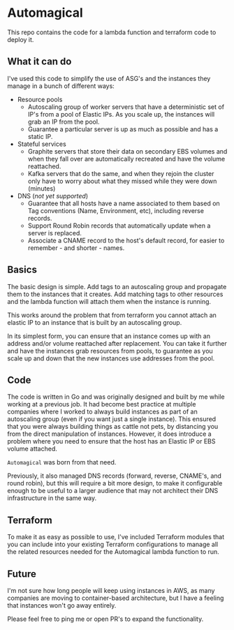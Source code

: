 # Automagical

This repo contains the code for a lambda function and terraform code to deploy it.

## What it can do

I've used this code to simplify the use of ASG's and the instances they manage in
a bunch of different ways:

* Resource pools
  * Autoscaling group of worker servers that have a deterministic set of IP's
    from a pool of Elastic IPs. As you scale up, the instances will grab an
    IP from the pool.
  * Guarantee a particular server is up as much as possible and has a
    static IP.
* Stateful services
  * Graphite servers that store their data on secondary EBS volumes and when they
    fall over are automatically recreated and have the volume reattached.
  * Kafka servers that do the same, and when they rejoin the cluster only have
    to worry about what they missed while they were down (minutes)
* DNS (*not yet supported*)
  * Guarantee that all hosts have a name associated to them based on Tag
    conventions (Name, Environment, etc), including reverse records.
  * Support Round Robin records that automatically update when a server is replaced.
  * Associate a CNAME record to the host's default record, for easier to 
    remember - and shorter - names.

## Basics

The basic design is simple. Add tags to an autoscaling group and propagate them
to the instances that it creates. Add matching tags to other resources and the
lambda function will attach them when the instance is running.

This works around the problem that from terraform you cannot attach an elastic IP
to an instance that is built by an autoscaling group.

In its simplest form, you can ensure that an instance comes up with an address
and/or volume reattached after replacement. You can take it further and have
the instances grab resources from pools, to guarantee as you scale up and down
that the new instances use addresses from the pool.

## Code

The code is written in Go and was originally designed and built by me while working
at a previous job. It had become best practice at multiple companies where I worked to
always build instances as part of an autoscaling group (even if you want just
a single instance). This ensured that you were always building things as cattle
not pets, by distancing you from the direct manipulation of instances. However,
it does introduce a problem where you need to ensure that the host has an Elastic
IP or EBS volume attached.

`Automagical` was born from that need.

Previously, it also managed DNS records (forward, reverse, CNAME's, and round robin),
but this will require a bit more design, to make it configurable enough to be
useful to a larger audience that may not architect their DNS infrastructure in the
same way.

## Terraform

To make it as easy as possible to use, I've included Terraform modules that you can
include into your existing Terraform configurations to manage all the related
resources needed for the Automagical lambda function to run.

## Future

I'm not sure how long people will keep using instances in AWS, as many companies
are moving to container-based architecture, but I have a feeling that instances
won't go away entirely.

Please feel free to ping me or open PR's to expand the functionality.
